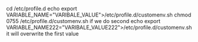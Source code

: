 
cd /etc/profile.d
echo export VARIABLE_NAME="VARIBALE_VALUE">/etc/profile.d/customenv.sh
chmod 0755 /etc/profile.d/customenv.sh
if we do second 
echo export VARIABLE_NAME222="VARIBALE_VALUE222">/etc/profile.d/customenv.sh
it will overwrite the first value

